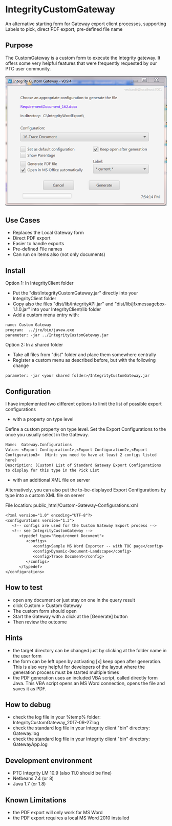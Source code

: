 # IntegrityCustomGateway
An alternative starting form for Gateway export client processes, supporting Labels to pick, direct PDF export, pre-defined file name


## Purpose
The CustomGateway is a custom form to execute the Integrity gateway. It offers some very helpful features that were frequently requested by our PTC user community.

![CustomGateway](doc/CustomGateway.PNG)

## Use Cases
- Replaces the Local Gateway form
- Direct PDF export
- Easier to handle exports
- Pre-defined File names
- Can run on items also (not only documents)

## Install
Option 1: In IntegrityClient folder
- Put the "dist/IntegrityCustomGateway.jar" directly into your IntegrityClient folder
- Copy also the files "dist/lib/IntegrityAPI.jar" and "dist/lib/jfxmessagebox-1.1.0.jar" into your IntegrityClient/lib folder
- Add a custom menu entry with:
```
name: Custom Gateway
program:  ../jre/bin/javaw.exe
parameter: -jar ../IntegrityCustomGateway.jar
```

Option 2: In a shared folder
- Take all files from "dist" folder and place them somewhere centrally
- Register a custom menu as described before, but with the following change
```
parameter: -jar <your shared folder>/IntegrityCustomGateway.jar
```

## Configuration
I have implemented two different options to limit the list of possible export configurations

- with a property on type level

Define a custom property on type level. Set the Export Configurations to the once you usually select in the Gateway. 
```
Name:  Gateway.Configurations
Value: <Export Configuration1>,<Export Configuration2>,<Export Configuration3>  (Hint: you need to have at least 2 configs listed here)
Description: (Custom) List of Standard Gateway Export Configurations to display for this type in the Pick List
```

- with an additional XML file on server

Alternatively, you can also put the to-be-displayed Export Configurations by type into a custom XML file on server

File location:   public_html/Custom-Gateway-Configurations.xml
```
<?xml version="1.0" encoding="UTF-8"?>
<configurations version="1.3">
   <!-- configs are used for the Custom Gateway Export process -->
   <!-- see IntegrityCustomGateway -->
      <typedef type="Requirement Document">
         <configs>
            <config>Sample MS Word Exporter -- with TOC page</config>
            <config>Dynamic-Document-Landscape</config>
            <config>Trace Document</config>
         </configs>
      </typedef>
</configurations>
```


## How to test
- open any document or just stay on one in the query result
- click Custom > Custom Gateway
- The custom form should open
- Start the Gateway with a click at the [Generate] button
- Then review the outcome

## Hints
- the target directory can be changed just by clicking at the folder name in the user form
- the form can be left open by activating [x] keep open after generation. This is also very helpful for developers of the layout where the generation process must be started multiple times 
- the PDF generation uses an included VBA script, called directly form Java. This VBA script opens an MS Word connection, opens the file and saves it as PDF.

## How to debug
- check the log file in your %temp% folder: IntegrityCustomGateway_2017-09-27.log
- check the standard log file in your Integrity client "bin" directory: Gateway.log 
- check the standard log file in your Integrity client "bin" directory: GatewayApp.log 

##  Development environment
- PTC Integrity LM 10.9 (also 11.0 should be fine)
- Netbeans 7.4 (or 8)
- Java 1.7 (or 1.8)

## Known Limitations
- the PDF export will only work for MS Word
- the PDF export requires a local MS Word 2010 installed
